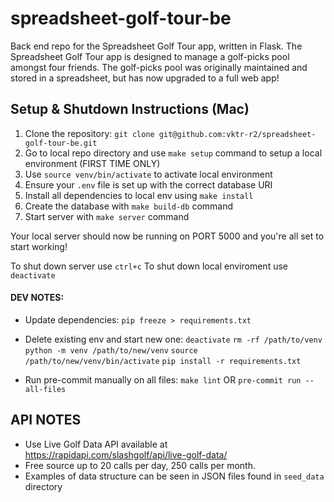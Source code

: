 # spreadsheet-golf-tour-be
Back end repo for the Spreadsheet Golf Tour app, written in Flask.  The Spreadsheet Golf Tour app is designed to manage a golf-picks pool amongst four friends.  The golf-picks pool was originally maintained and stored in a spreadsheet, but has now upgraded to a full web app!

## Setup & Shutdown Instructions (Mac)
1. Clone the repository: `git clone git@github.com:vktr-r2/spreadsheet-golf-tour-be.git`
2. Go to local repo directory and use `make setup` command to setup a local environment (FIRST TIME ONLY)
3. Use `source venv/bin/activate` to activate local environment
4. Ensure your `.env` file is set up with the correct database URI
5. Install all dependencies to local env using `make install`
4. Create the database with `make build-db` command
5. Start server with `make server` command

Your local server should now be running on PORT 5000 and you're all set to start working!  

To shut down server use `ctrl+c`
To shut down local enviroment use `deactivate`



#### DEV NOTES:
- Update dependencies: `pip freeze > requirements.txt`

- Delete existing env and start new one:
`deactivate`
`rm -rf /path/to/venv`
`python -m venv /path/to/new/venv`
`source /path/to/new/venv/bin/activate`
`pip install -r requirements.txt`

- Run pre-commit manually on all files:
`make lint` OR `pre-commit run --all-files`

## API NOTES
- Use Live Golf Data API available at https://rapidapi.com/slashgolf/api/live-golf-data/
- Free source up to 20 calls per day, 250 calls per month.
- Examples of data structure can be seen in JSON files found in `seed_data` directory